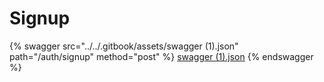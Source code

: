 # Signup

{% swagger src="../../.gitbook/assets/swagger (1).json" path="/auth/signup" method="post" %}
[swagger (1).json](<../../.gitbook/assets/swagger (1).json>)
{% endswagger %}
